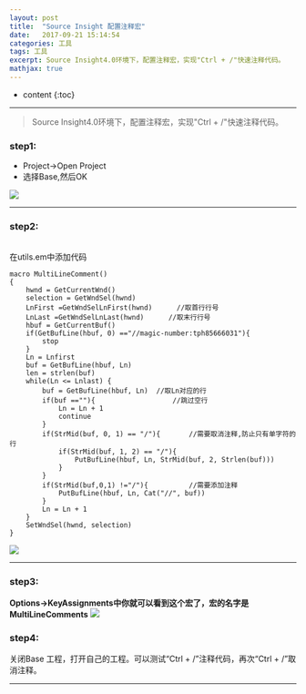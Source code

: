 ```yaml
---
layout: post
title:  "Source Insight 配置注释宏"
date:   2017-09-21 15:14:54
categories: 工具
tags: 工具
excerpt: Source Insight4.0环境下，配置注释宏，实现"Ctrl + /"快速注释代码。
mathjax: true
---
```

* content
{:toc}
---

>Source Insight4.0环境下，配置注释宏，实现"Ctrl + /"快速注释代码。

### step1:
- Project->Open Project <br/>
- 选择Base,然后OK

![](http://owlypioka.bkt.clouddn.com/TIM%E6%88%AA%E5%9B%BE20171010164053.png)

---

### step2:
<br>在utils.em中添加代码

```
macro MultiLineComment()
{
    hwnd = GetCurrentWnd()
    selection = GetWndSel(hwnd)
    LnFirst =GetWndSelLnFirst(hwnd)      //取首行行号
    LnLast =GetWndSelLnLast(hwnd)      //取末行行号
    hbuf = GetCurrentBuf()
    if(GetBufLine(hbuf, 0) =="//magic-number:tph85666031"){
        stop	
    }
    Ln = Lnfirst
    buf = GetBufLine(hbuf, Ln)
    len = strlen(buf)
    while(Ln <= Lnlast) {
        buf = GetBufLine(hbuf, Ln)  //取Ln对应的行
        if(buf ==""){                   //跳过空行
            Ln = Ln + 1	
            continue
        }
        if(StrMid(buf, 0, 1) == "/"){       //需要取消注释,防止只有单字符的行
            if(StrMid(buf, 1, 2) == "/"){
                PutBufLine(hbuf, Ln, StrMid(buf, 2, Strlen(buf)))	
            }	
        }
        if(StrMid(buf,0,1) !="/"){          //需要添加注释
            PutBufLine(hbuf, Ln, Cat("//", buf))	
        }
        Ln = Ln + 1
    }
    SetWndSel(hwnd, selection)	
}
```


![](http://wx4.sinaimg.cn/mw690/e4439297gy1fjri9v1p3kj206a07eq2w.jpg)

---

### step3:
**Options->KeyAssignments中你就可以看到这个宏了，宏的名字是MultiLineComments**
![](http://wx2.sinaimg.cn/mw690/e4439297gy1fjri9wkhjzj20fy0epq47.jpg)


### step4:
关闭Base 工程，打开自己的工程。可以测试“Ctrl + /”注释代码，再次“Ctrl + /”取消注释。

---
